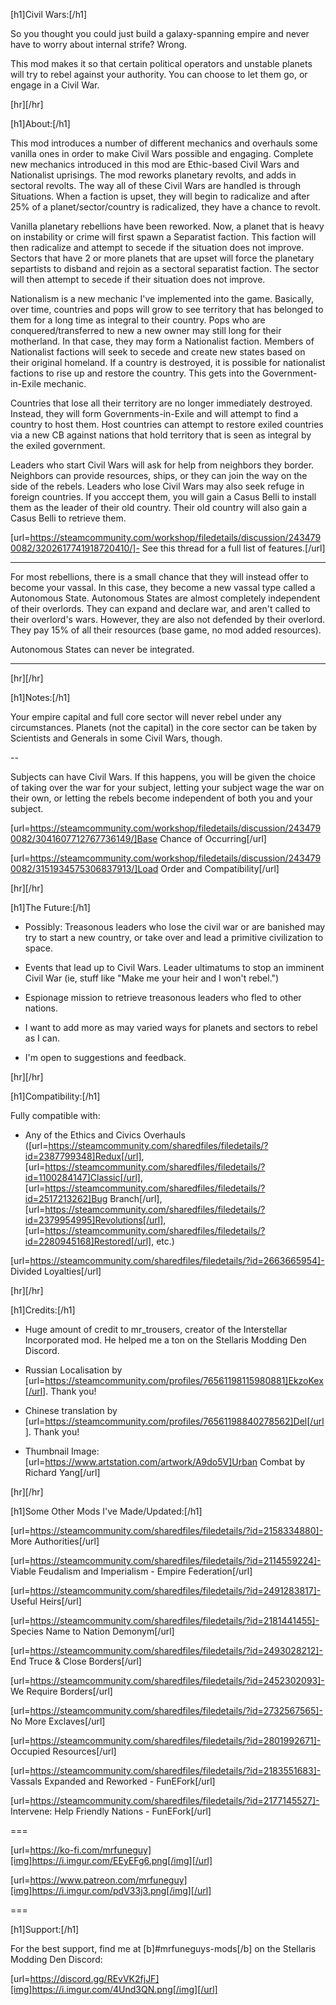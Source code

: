 [h1]Civil Wars:[/h1]

So you thought you could just build a galaxy-spanning empire and never have to worry about internal strife? Wrong.

This mod makes it so that certain political operators and unstable planets will try to rebel against your authority. You can choose to let them go, or engage in a Civil War.


[hr][/hr]

[h1]About:[/h1]

This mod introduces a number of different mechanics and overhauls some vanilla ones in order to make Civil Wars possible and engaging. Complete new mechanics introduced in this mod are Ethic-based Civil Wars and Nationalist uprisings. The mod reworks planetary revolts, and adds in sectoral revolts. The way all of these Civil Wars are handled is through Situations. When a faction is upset, they will begin to radicalize and after 25% of a planet/sector/country is radicalized, they have a chance to revolt.

Vanilla planetary rebellions have been reworked. Now, a planet that is heavy on instability or crime will first spawn a Separatist faction. This faction will then radicalize and attempt to secede if the situation does not improve. Sectors that have 2 or more planets that are upset will force the planetary separtists to disband and rejoin as a sectoral separatist faction. The sector will then attempt to secede if their situation does not improve.

Nationalism is a new mechanic I've implemented into the game. Basically, over time, countries and pops will grow to see territory that has belonged to them for a long time as integral to their country. Pops who are conquered/transferred to new a new owner may still long for their motherland. In that case, they may form a Nationalist faction. Members of Nationalist factions will seek to secede and create new states based on their original homeland. If a country is destroyed, it is possible for nationalist factions to rise up and restore the country. This gets into the Government-in-Exile mechanic.

Countries that lose all their territory are no longer immediately destroyed. Instead, they will form Governments-in-Exile and will attempt to find a country to host them. Host countries can attempt to restore exiled countries via a new CB against nations that hold territory that is seen as integral by the exiled government.

Leaders who start Civil Wars will ask for help from neighbors they border. Neighbors can provide resources, ships, or they can join the way on the side of the rebels. Leaders who lose Civil Wars may also seek refuge in foreign countries. If you acccept them, you will gain a Casus Belli to install them as the leader of their old country. Their old country will also gain a Casus Belli to retrieve them.

[url=https://steamcommunity.com/workshop/filedetails/discussion/2434790082/3202617741918720410/]- See this thread for a full list of features.[/url]

---

For most rebellions, there is a small chance that they will instead offer to become your vassal. In this case, they become a new vassal type called a Autonomous State. Autonomous States are almost completely independent of their overlords. They can expand and declare war, and aren't called to their overlord's wars. However, they are also not defended by their overlord. They pay 15% of all their resources (base game, no mod added resources).

Autonomous States can never be integrated. 

---


[hr][/hr]

[h1]Notes:[/h1]

Your  empire capital and full core sector will never rebel under any circumstances. Planets (not the capital) in the core sector can be taken by Scientists and Generals in some Civil Wars, though.

--

Subjects can have Civil Wars. If this happens, you will be given the choice of taking over the war for your subject, letting your subject wage the war on their own, or letting the rebels become independent of both you and your subject.


[url=https://steamcommunity.com/workshop/filedetails/discussion/2434790082/3041607712767736149/]Base Chance of Occurring[/url]

[url=https://steamcommunity.com/workshop/filedetails/discussion/2434790082/3151934575306837913/]Load Order and Compatibility[/url]


[hr][/hr]

[h1]The Future:[/h1]

- Possibly: Treasonous leaders who lose the civil war or are banished may try to start a new country, or take over and lead a primitive civilization to space.

- Events that lead up to Civil Wars. Leader ultimatums to stop an imminent Civil War (ie, stuff like "Make me your heir and I won't rebel.")

- Espionage mission to retrieve treasonous leaders who fled to other nations.

- I want to add more as may varied ways for planets and sectors to rebel as I can.

- I'm open to suggestions and feedback.


[hr][/hr]

[h1]Compatibility:[/h1]

Fully compatible with:
- Any of the Ethics and Civics Overhauls ([url=https://steamcommunity.com/sharedfiles/filedetails/?id=2387799348]Redux[/url], [url=https://steamcommunity.com/sharedfiles/filedetails/?id=1100284147]Classic[/url], [url=https://steamcommunity.com/sharedfiles/filedetails/?id=2517213262]Bug Branch[/url], [url=https://steamcommunity.com/sharedfiles/filedetails/?id=2379954995]Revolutions[/url], [url=https://steamcommunity.com/sharedfiles/filedetails/?id=2280945168]Restored[/url], etc.)

[url=https://steamcommunity.com/sharedfiles/filedetails/?id=2663665954]- Divided Loyalties[/url]


[hr][/hr]

[h1]Credits:[/h1]

- Huge amount of credit to mr_trousers, creator of the Interstellar Incorporated mod. He helped me a ton on the Stellaris Modding Den Discord.

- Russian Localisation by [url=https://steamcommunity.com/profiles/76561198115980881]EkzoKex[/url]. Thank you!

- Chinese translation by [url=https://steamcommunity.com/profiles/76561198840278562]Del[/url]. Thank you!

- Thumbnail Image: [url=https://www.artstation.com/artwork/A9do5V]Urban Combat by Richard Yang[/url]


[hr][/hr]

[h1]Some Other Mods I've Made/Updated:[/h1]

[url=https://steamcommunity.com/sharedfiles/filedetails/?id=2158334880]- More Authorities[/url]

[url=https://steamcommunity.com/sharedfiles/filedetails/?id=2114559224]- Viable Feudalism and Imperialism - Empire Federation[/url]

[url=https://steamcommunity.com/sharedfiles/filedetails/?id=2491283817]- Useful Heirs[/url]

[url=https://steamcommunity.com/sharedfiles/filedetails/?id=2181441455]- Species Name to Nation Demonym[/url]

[url=https://steamcommunity.com/sharedfiles/filedetails/?id=2493028212]- End Truce & Close Borders[/url]

[url=https://steamcommunity.com/sharedfiles/filedetails/?id=2452302093]- We Require Borders[/url]

[url=https://steamcommunity.com/sharedfiles/filedetails/?id=2732567565]- No More Exclaves[/url]

[url=https://steamcommunity.com/sharedfiles/filedetails/?id=2801992671]- Occupied Resources[/url]

[url=https://steamcommunity.com/sharedfiles/filedetails/?id=2183551683]- Vassals Expanded and Reworked - FunEFork[/url]

[url=https://steamcommunity.com/sharedfiles/filedetails/?id=2177145527]- Intervene: Help Friendly Nations - FunEFork[/url]

===

[url=https://ko-fi.com/mrfuneguy][img]https://i.imgur.com/EEyEFg6.png[/img][/url]

[url=https://www.patreon.com/mrfuneguy][img]https://i.imgur.com/pdV33j3.png[/img][/url]

===

[h1]Support:[/h1]

For the best support, find me at [b]#mrfuneguys-mods[/b] on the Stellaris Modding Den Discord:

[url=https://discord.gg/REvVK2fjJF][img]https://i.imgur.com/4Und3QN.png[/img][/url]
